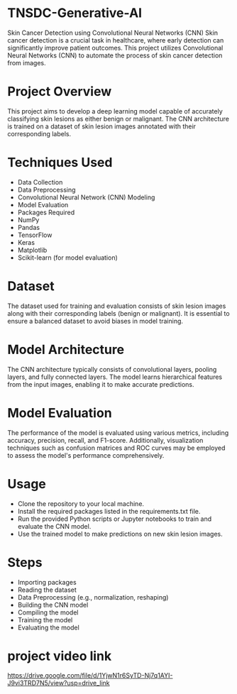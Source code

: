 # TNSDC-Generative-AI
Skin Cancer Detection using Convolutional Neural Networks (CNN) Skin cancer detection is a crucial task in healthcare, where early detection can significantly improve patient outcomes. This project utilizes Convolutional Neural Networks (CNN) to automate the process of skin cancer detection from images.

# Project Overview
This project aims to develop a deep learning model capable of accurately classifying skin lesions as either benign or malignant. The CNN architecture is trained on a dataset of skin lesion images annotated with their corresponding labels.

# Techniques Used
- Data Collection
- Data Preprocessing
- Convolutional Neural Network (CNN) Modeling
- Model Evaluation
- Packages Required
- NumPy
- Pandas
- TensorFlow
- Keras
- Matplotlib
- Scikit-learn (for model evaluation)
# Dataset
The dataset used for training and evaluation consists of skin lesion images along with their corresponding labels (benign or malignant). It is essential to ensure a balanced dataset to avoid biases in model training.

# Model Architecture
The CNN architecture typically consists of convolutional layers, pooling layers, and fully connected layers. The model learns hierarchical features from the input images, enabling it to make accurate predictions.

# Model Evaluation
The performance of the model is evaluated using various metrics, including accuracy, precision, recall, and F1-score. Additionally, visualization techniques such as confusion matrices and ROC curves may be employed to assess the model's performance comprehensively.

# Usage
- Clone the repository to your local machine.
- Install the required packages listed in the requirements.txt file.
- Run the provided Python scripts or Jupyter notebooks to train and evaluate the CNN model.
- Use the trained model to make predictions on new skin lesion images.
# Steps
- Importing packages
- Reading the dataset
- Data Preprocessing (e.g., normalization, reshaping)
- Building the CNN model
- Compiling the model
- Training the model
- Evaluating the model

# project video link
https://drive.google.com/file/d/1YjwN1r6SyTD-Nj7q1AYI-J9vi3TRD7N5/view?usp=drive_link
